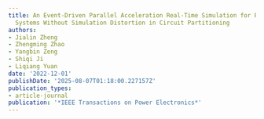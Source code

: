 ```yaml
---
title: An Event-Driven Parallel Acceleration Real-Time Simulation for Power Electronic
  Systems Without Simulation Distortion in Circuit Partitioning
authors:
- Jialin Zheng
- Zhengming Zhao
- Yangbin Zeng
- Shiqi Ji
- Liqiang Yuan
date: '2022-12-01'
publishDate: '2025-08-07T01:18:00.227157Z'
publication_types:
- article-journal
publication: '*IEEE Transactions on Power Electronics*'
---
```

